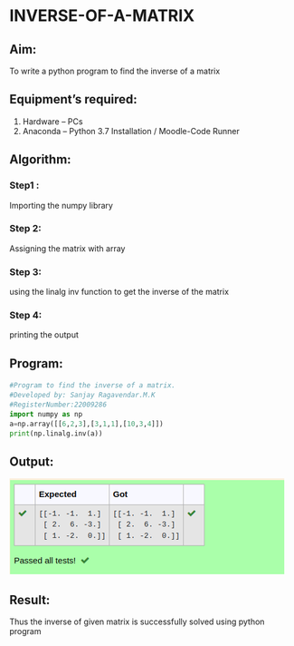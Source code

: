 # INVERSE-OF-A-MATRIX
## Aim:
To write a python program to find the inverse of a matrix
## Equipment’s required:
1. 	Hardware – PCs
2. 	Anaconda – Python 3.7 Installation / Moodle-Code Runner
## Algorithm:
### Step1 : 
Importing the numpy library
### Step 2: 
Assigning the matrix with array 
### Step 3: 
using the linalg inv function to get the inverse of the matrix
### Step 4: 
printing the output
## Program:
```py
#Program to find the inverse of a matrix.
#Developed by: Sanjay Ragavendar.M.K
#RegisterNumber:22009286
import numpy as np
a=np.array([[6,2,3],[3,1,1],[10,3,4]])
print(np.linalg.inv(a))
```
## Output:
![output](/inv%20output.png)
## Result:
Thus the inverse of given matrix is successfully solved using python program

